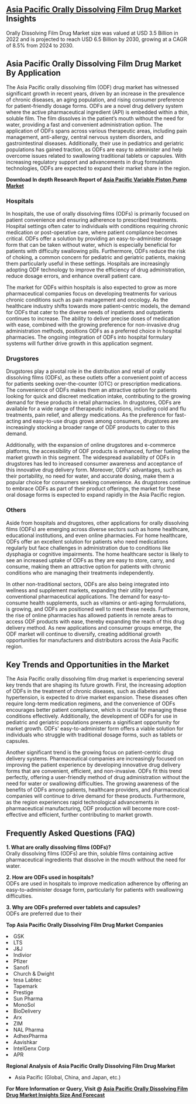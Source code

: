 <h2><a href="https://www.verifiedmarketreports.com/download-sample/?rid=385506&amp;utm_source=Github-Feb&amp;utm_medium=219" target="_blank">Asia Pacific Orally Dissolving Film Drug Market</a> Insights</h2><p>Orally Dissolving Film Drug Market size was valued at USD 3.5 Billion in 2022 and is projected to reach USD 6.5 Billion by 2030, growing at a CAGR of 8.5% from 2024 to 2030.</p><p><h2>Asia Pacific Orally Dissolving Film Drug Market By Application</h2> <p>The Asia Pacific orally dissolving film (ODF) drug market has witnessed significant growth in recent years, driven by an increase in the prevalence of chronic diseases, an aging population, and rising consumer preference for patient-friendly dosage forms. ODFs are a novel drug delivery system where the active pharmaceutical ingredient (API) is embedded within a thin, soluble film. The film dissolves in the patient’s mouth without the need for water, providing a fast and convenient administration option. The application of ODFs spans across various therapeutic areas, including pain management, anti-allergy, central nervous system disorders, and gastrointestinal diseases. Additionally, their use in pediatrics and geriatric populations has gained traction, as ODFs are easy to administer and help overcome issues related to swallowing traditional tablets or capsules. With increasing regulatory support and advancements in drug formulation technologies, ODFs are expected to expand their market share in the region. <p><strong>Download In depth Research Report of <a href="https://www.verifiedmarketreports.com/download-sample/?rid=236118&amp;utm_source=Pulse-Dec&amp;utm_medium=219" target="_blank">Asia Pacific Variable Piston Pump Market</a></strong></p> <h3>Hospitals</h3> <p>In hospitals, the use of orally dissolving films (ODFs) is primarily focused on patient convenience and ensuring adherence to prescribed treatments. Hospital settings often cater to individuals with conditions requiring chronic medication or post-operative care, where patient compliance becomes critical. ODFs offer a solution by providing an easy-to-administer dosage form that can be taken without water, which is especially beneficial for patients with difficulty swallowing pills. Furthermore, ODFs reduce the risk of choking, a common concern for pediatric and geriatric patients, making them particularly useful in these settings. Hospitals are increasingly adopting ODF technology to improve the efficiency of drug administration, reduce dosage errors, and enhance overall patient care. <p>The market for ODFs within hospitals is also expected to grow as more pharmaceutical companies focus on developing treatments for various chronic conditions such as pain management and oncology. As the healthcare industry shifts towards more patient-centric models, the demand for ODFs that cater to the diverse needs of inpatients and outpatients continues to increase. The ability to deliver precise doses of medication with ease, combined with the growing preference for non-invasive drug administration methods, positions ODFs as a preferred choice in hospital pharmacies. The ongoing integration of ODFs into hospital formulary systems will further drive growth in this application segment.</p> <h3>Drugstores</h3> <p>Drugstores play a pivotal role in the distribution and retail of orally dissolving films (ODFs), as these outlets offer a convenient point of access for patients seeking over-the-counter (OTC) or prescription medications. The convenience of ODFs makes them an attractive option for patients looking for quick and discreet medication intake, contributing to the growing demand for these products in retail pharmacies. In drugstores, ODFs are available for a wide range of therapeutic indications, including cold and flu treatments, pain relief, and allergy medications. As the preference for fast-acting and easy-to-use drugs grows among consumers, drugstores are increasingly stocking a broader range of ODF products to cater to this demand. <p>Additionally, with the expansion of online drugstores and e-commerce platforms, the accessibility of ODF products is enhanced, further fueling the market growth in this segment. The widespread availability of ODFs in drugstores has led to increased consumer awareness and acceptance of this innovative drug delivery form. Moreover, ODFs' advantages, such as their portability, no need for water, and accurate dosing, make them a popular choice for consumers seeking convenience. As drugstores continue to embrace ODFs as part of their product offerings, the market for these oral dosage forms is expected to expand rapidly in the Asia Pacific region.</p> <h3>Others</h3> <p>Aside from hospitals and drugstores, other applications for orally dissolving films (ODFs) are emerging across diverse sectors such as home healthcare, educational institutions, and even online pharmacies. For home healthcare, ODFs offer an excellent solution for patients who need medications regularly but face challenges in administration due to conditions like dysphagia or cognitive impairments. The home healthcare sector is likely to see an increased uptake of ODFs as they are easy to store, carry, and consume, making them an attractive option for patients with chronic conditions who are managing their treatments independently. <p>In other non-traditional sectors, ODFs are also being integrated into wellness and supplement markets, expanding their utility beyond conventional pharmaceutical applications. The demand for easy-to-consume health supplements, such as vitamins or anti-aging formulations, is growing, and ODFs are positioned well to meet these needs. Furthermore, the rise of online pharmacies has allowed patients in remote areas to access ODF products with ease, thereby expanding the reach of this drug delivery method. As new applications and consumer groups emerge, the ODF market will continue to diversify, creating additional growth opportunities for manufacturers and distributors across the Asia Pacific region.</p> <h2>Key Trends and Opportunities in the Market</h2> <p>The Asia Pacific orally dissolving film drug market is experiencing several key trends that are shaping its future growth. First, the increasing adoption of ODFs in the treatment of chronic diseases, such as diabetes and hypertension, is expected to drive market expansion. These diseases often require long-term medication regimens, and the convenience of ODFs encourages better patient compliance, which is crucial for managing these conditions effectively. Additionally, the development of ODFs for use in pediatric and geriatric populations presents a significant opportunity for market growth. ODFs' easy-to-administer form offers a viable solution for individuals who struggle with traditional dosage forms, such as tablets or capsules. <p>Another significant trend is the growing focus on patient-centric drug delivery systems. Pharmaceutical companies are increasingly focused on improving the patient experience by developing innovative drug delivery forms that are convenient, efficient, and non-invasive. ODFs fit this trend perfectly, offering a user-friendly method of drug administration without the need for water or swallowing difficulties. The growing awareness of the benefits of ODFs among patients, healthcare providers, and pharmaceutical companies will continue to drive demand for these products. Furthermore, as the region experiences rapid technological advancements in pharmaceutical manufacturing, ODF production will become more cost-effective and efficient, further contributing to market growth.</p> <h2>Frequently Asked Questions (FAQ)</h2> <p><strong>1. What are orally dissolving films (ODFs)?</strong><br>Orally dissolving films (ODFs) are thin, soluble films containing active pharmaceutical ingredients that dissolve in the mouth without the need for water.</p> <p><strong>2. How are ODFs used in hospitals?</strong><br>ODFs are used in hospitals to improve medication adherence by offering an easy-to-administer dosage form, particularly for patients with swallowing difficulties.</p> <p><strong>3. Why are ODFs preferred over tablets and capsules?</strong><br>ODFs are preferred due to their</p><p><strong>Top Asia Pacific Orally Dissolving Film Drug Market Companies</strong></p><div data-test-id=""><p><li>GSK</li><li> LTS</li><li> J&J</li><li> Indivior</li><li> Pfizer</li><li> Sanofi</li><li> Church & Dwight</li><li> tesa Labtec</li><li> Tapemark</li><li> Prestige</li><li> Sun Pharma</li><li> MonoSol</li><li> BioDelivery</li><li> Arx</li><li> ZIM</li><li> NAL Pharma</li><li> AdhexPharma</li><li> Aavishkar</li><li> IntelGenx Corp</li><li> APR</li></p><div><strong>Regional Analysis of&nbsp;Asia Pacific Orally Dissolving Film Drug Market</strong></div><ul><li dir="ltr"><p dir="ltr">Asia Pacific (Global, China, and Japan, etc.)</p></li></ul><p><strong>For More Information or Query, Visit @&nbsp;</strong><strong><a href="https://www.verifiedmarketreports.com/product/orally-dissolving-film-drug-market/?utm_source=Github-Feb&amp;utm_medium=219" target="_blank">Asia Pacific Orally Dissolving Film Drug Market Insights Size And Forecast</a></strong></p></div><h2>&nbsp;</h2><div data-test-id="">&nbsp;</div>
